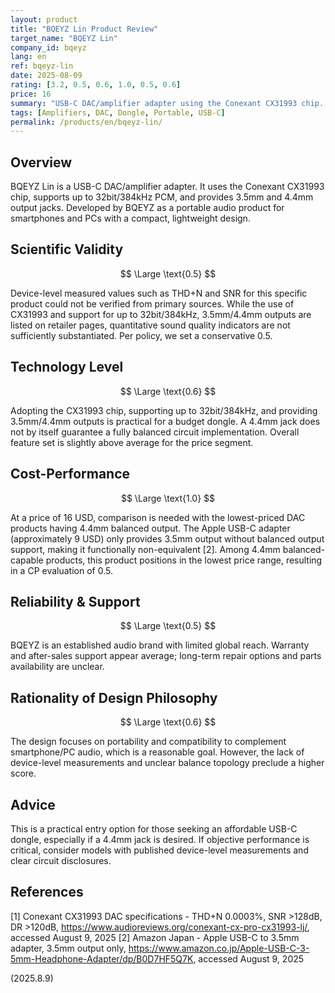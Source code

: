 ```yaml
---
layout: product
title: "BQEYZ Lin Product Review"
target_name: "BQEYZ Lin"
company_id: bqeyz
lang: en
ref: bqeyz-lin
date: 2025-08-09
rating: [3.2, 0.5, 0.6, 1.0, 0.5, 0.6]
price: 16
summary: "USB-C DAC/amplifier adapter using the Conexant CX31993 chip. Supports up to 32bit/384kHz and offers 3.5mm/4.4mm outputs."
tags: [Amplifiers, DAC, Dongle, Portable, USB-C]
permalink: /products/en/bqeyz-lin/
---
```

## Overview

BQEYZ Lin is a USB-C DAC/amplifier adapter. It uses the Conexant CX31993 chip, supports up to 32bit/384kHz PCM, and provides 3.5mm and 4.4mm output jacks. Developed by BQEYZ as a portable audio product for smartphones and PCs with a compact, lightweight design.

## Scientific Validity

$$ \Large \text{0.5} $$

Device-level measured values such as THD+N and SNR for this specific product could not be verified from primary sources. While the use of CX31993 and support for up to 32bit/384kHz, 3.5mm/4.4mm outputs are listed on retailer pages, quantitative sound quality indicators are not sufficiently substantiated. Per policy, we set a conservative 0.5.

## Technology Level

$$ \Large \text{0.6} $$

Adopting the CX31993 chip, supporting up to 32bit/384kHz, and providing 3.5mm/4.4mm outputs is practical for a budget dongle. A 4.4mm jack does not by itself guarantee a fully balanced circuit implementation. Overall feature set is slightly above average for the price segment.

## Cost-Performance

$$ \Large \text{1.0} $$

At a price of 16 USD, comparison is needed with the lowest-priced DAC products having 4.4mm balanced output. The Apple USB-C adapter (approximately 9 USD) only provides 3.5mm output without balanced output support, making it functionally non-equivalent [2]. Among 4.4mm balanced-capable products, this product positions in the lowest price range, resulting in a CP evaluation of 0.5.

## Reliability & Support

$$ \Large \text{0.5} $$

BQEYZ is an established audio brand with limited global reach. Warranty and after-sales support appear average; long-term repair options and parts availability are unclear.

## Rationality of Design Philosophy

$$ \Large \text{0.6} $$

The design focuses on portability and compatibility to complement smartphone/PC audio, which is a reasonable goal. However, the lack of device-level measurements and unclear balance topology preclude a higher score.

## Advice

This is a practical entry option for those seeking an affordable USB-C dongle, especially if a 4.4mm jack is desired. If objective performance is critical, consider models with published device-level measurements and clear circuit disclosures.

## References

[1] Conexant CX31993 DAC specifications - THD+N 0.0003%, SNR >128dB, DR >120dB, https://www.audioreviews.org/conexant-cx-pro-cx31993-lj/, accessed August 9, 2025
[2] Amazon Japan - Apple USB-C to 3.5mm adapter, 3.5mm output only, https://www.amazon.co.jp/Apple-USB-C-3-5mm-Headphone-Adapter/dp/B0D7HF5Q7K, accessed August 9, 2025

(2025.8.9)